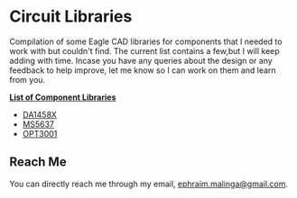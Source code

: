 # Circuit Libraries
Compilation of some Eagle CAD libraries for components that I needed to work with but couldn't find. The current list contains a few,but I will keep adding with time. Incase you have any queries about the design or any feedback to help improve, let me know so I can work on them and learn from you. 

**[List of Component Libraries](list-of-components)**
- [DA1458X](#DA1458X)
- [MS5637](#)
- [OPT3001](#)

## Reach Me
You can directly reach me through my email, ephraim.malinga@gmail.com. 

